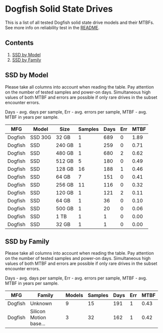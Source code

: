 Dogfish Solid State Drives
==========================

This is a list of all tested Dogfish solid state drive models and their MTBFs. See
more info on reliability test in the [README](https://github.com/bsdhw/SMART).

Contents
--------

1. [ SSD by Model  ](#ssd-by-model)
2. [ SSD by Family ](#ssd-by-family)

SSD by Model
------------

Please take all columns into account when reading the table. Pay attention on the
number of tested samples and power-on days. Simultaneous high values of both MTBF
and errors are possible if only rare drives in the subset encounter errors.

Days - avg. days per sample,
Err  - avg. errors per sample,
MTBF - avg. MTBF in years per sample.

| MFG       | Model              | Size   | Samples | Days  | Err   | MTBF |
|-----------|--------------------|--------|---------|-------|-------|------|
| Dogfish   | SSD 30G            | 32 GB  | 1       | 689   | 0     | 1.89   |
| Dogfish   | SSD                | 240 GB | 1       | 259   | 0     | 0.71   |
| Dogfish   | SSD                | 480 GB | 1       | 680   | 2     | 0.62   |
| Dogfish   | SSD                | 512 GB | 5       | 180   | 0     | 0.49   |
| Dogfish   | SSD                | 128 GB | 16      | 188   | 1     | 0.46   |
| Dogfish   | SSD                | 64 GB  | 7       | 151   | 0     | 0.41   |
| Dogfish   | SSD                | 256 GB | 11      | 116   | 0     | 0.32   |
| Dogfish   | SSD                | 120 GB | 1       | 121   | 2     | 0.11   |
| Dogfish   | SSD                | 64 GB  | 1       | 36    | 0     | 0.10   |
| Dogfish   | SSD                | 500 GB | 1       | 20    | 0     | 0.06   |
| Dogfish   | SSD                | 1 TB   | 1       | 1     | 0     | 0.00   |
| Dogfish   | SSD                | 32 GB  | 1       | 1     | 0     | 0.00   |

SSD by Family
-------------

Please take all columns into account when reading the table. Pay attention on the
number of tested samples and power-on days. Simultaneous high values of both MTBF
and errors are possible if only rare drives in the subset encounter errors.

Days - avg. days per sample,
Err  - avg. errors per sample,
MTBF - avg. MTBF in years per sample.

| MFG       | Family                 | Models | Samples | Days  | Err   | MTBF |
|-----------|------------------------|--------|---------|-------|-------|------|
| Dogfish   | Unknown                | 9      | 15      | 191   | 1     | 0.43   |
| Dogfish   | Silicon Motion base... | 3      | 32      | 162   | 1     | 0.42   |
